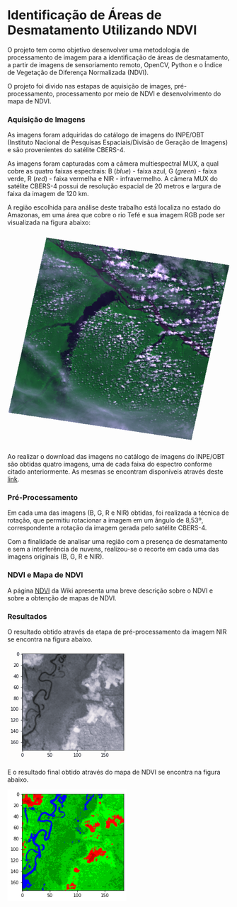# Identificação de Áreas de Desmatamento Utilizando NDVI

O projeto tem como objetivo desenvolver uma metodologia de processamento de imagem para a identificação de áreas de desmatamento, a partir de imagens de sensoriamento remoto, OpenCV, Python e o Índice de Vegetação de Diferença Normalizada (NDVI).

O projeto foi divido nas estapas de aquisição de images, pré-processamento, processamento por meio de NDVI e desenvolvimento do mapa de NDVI.


### Aquisição de Imagens

As imagens foram adquiridas do catálogo de imagens do INPE/OBT (Instituto Nacional de Pesquisas Espaciais/Divisão de Geração de Imagens) e são provenientes do satélite CBERS-4.

As imagens foram capturadas com a câmera multiespectral MUX, a qual cobre as quatro faixas espectrais: B (_blue_) - faixa azul, G (_green_) - faixa verde, R (_red_) - faixa vermelha e NIR - infravermelho. A câmera MUX do satélite CBERS-4 possui de resolução espacial de 20 metros e largura de faixa da imagem de 120 km. 

A região escolhida para análise deste trabalho está localiza no estado do Amazonas, em uma área que cobre o rio Tefé e sua imagem RGB pode ser visualizada na figura abaixo:  

![Imagem RGB](https://github.com/francielekreff/ndvi/blob/main/imagens/CBERS_4_MUX_20230520_178_104.png)

Ao realizar o download das imagens no catálogo de imagens do INPE/OBT são obtidas quatro imagens, uma de cada faixa do espectro conforme citado anteriormente. As mesmas se encontram disponíveis através deste [link](https://drive.google.com/drive/folders/1nn0_0md1f75e2d5ojl8orLEUb_0FEV9u?usp=sharing). 


### Pré-Processamento

Em cada uma das imagens (B, G, R e NIR) obtidas, foi realizada a técnica de rotação, que permitiu rotacionar a imagem em um ângulo de 8,53º, correspondente a rotação da imagem gerada pelo satélite CBERS-4.

Com a finalidade de analisar uma região com a presença de desmatamento e sem a interferência de nuvens, realizou-se o recorte em cada uma das imagens originais (B, G, R e NIR).


### NDVI e Mapa de NDVI

A página [NDVI](https://github.com/francielekreff/ndvi/wiki/NDVI) da Wiki apresenta uma breve descrição sobre o NDVI e sobre a obtenção de mapas de NDVI.


### Resultados

O resultado obtido através da etapa de pré-processamento da imagem NIR se encontra na figura abaixo.

![Imagem NIR Após Pré-Processamento](https://github.com/francielekreff/ndvi/blob/main/imagens/imagem_nir_recorte.png)

E o resultado final obtido através do mapa de NDVI se encontra na figura abaixo.

![Imagem Final](https://github.com/francielekreff/ndvi/blob/main/imagens/imagem_mapa_ndvi.png)

